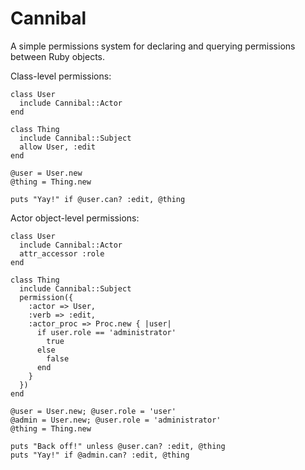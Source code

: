 Cannibal
========

A simple permissions system for declaring and querying permissions between Ruby objects.

Class-level permissions:

    class User
      include Cannibal::Actor
    end

    class Thing
      include Cannibal::Subject
      allow User, :edit
    end

    @user = User.new
    @thing = Thing.new

    puts "Yay!" if @user.can? :edit, @thing

Actor object-level permissions:

    class User
      include Cannibal::Actor
      attr_accessor :role
    end

    class Thing
      include Cannibal::Subject
      permission({
        :actor => User,
        :verb => :edit,
        :actor_proc => Proc.new { |user|
          if user.role == 'administrator'
            true
          else
            false
          end
        }
      })
    end

    @user = User.new; @user.role = 'user'
    @admin = User.new; @user.role = 'administrator'
    @thing = Thing.new

    puts "Back off!" unless @user.can? :edit, @thing
    puts "Yay!" if @admin.can? :edit, @thing

